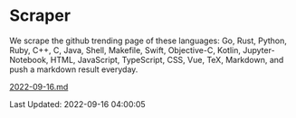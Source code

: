 # Scraper

We scrape the github trending page of these languages: Go, Rust, Python, Ruby, C++, C, Java, Shell, Makefile, Swift, Objective-C, Kotlin, Jupyter-Notebook, HTML, JavaScript, TypeScript, CSS, Vue, TeX, Markdown, and push a markdown result everyday.

[2022-09-16.md](https://github.com/yangwenmai/github-trending-backup/blob/master/2022-09-16.md)

Last Updated: 2022-09-16 04:00:05